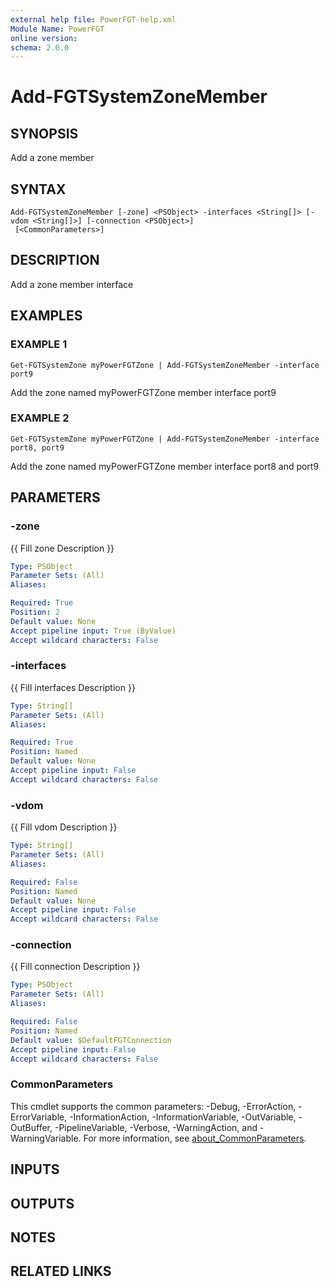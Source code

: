 ```yaml
---
external help file: PowerFGT-help.xml
Module Name: PowerFGT
online version:
schema: 2.0.0
---
```


# Add-FGTSystemZoneMember

## SYNOPSIS
Add a zone member

## SYNTAX

```
Add-FGTSystemZoneMember [-zone] <PSObject> -interfaces <String[]> [-vdom <String[]>] [-connection <PSObject>]
 [<CommonParameters>]
```

## DESCRIPTION
Add a zone member interface

## EXAMPLES

### EXAMPLE 1
```
Get-FGTSystemZone myPowerFGTZone | Add-FGTSystemZoneMember -interface port9
```

Add the zone named myPowerFGTZone member interface port9

### EXAMPLE 2
```
Get-FGTSystemZone myPowerFGTZone | Add-FGTSystemZoneMember -interface port8, port9
```

Add the zone named myPowerFGTZone member interface port8 and port9

## PARAMETERS

### -zone
{{ Fill zone Description }}

```yaml
Type: PSObject
Parameter Sets: (All)
Aliases:

Required: True
Position: 2
Default value: None
Accept pipeline input: True (ByValue)
Accept wildcard characters: False
```

### -interfaces
{{ Fill interfaces Description }}

```yaml
Type: String[]
Parameter Sets: (All)
Aliases:

Required: True
Position: Named
Default value: None
Accept pipeline input: False
Accept wildcard characters: False
```

### -vdom
{{ Fill vdom Description }}

```yaml
Type: String[]
Parameter Sets: (All)
Aliases:

Required: False
Position: Named
Default value: None
Accept pipeline input: False
Accept wildcard characters: False
```

### -connection
{{ Fill connection Description }}

```yaml
Type: PSObject
Parameter Sets: (All)
Aliases:

Required: False
Position: Named
Default value: $DefaultFGTConnection
Accept pipeline input: False
Accept wildcard characters: False
```

### CommonParameters
This cmdlet supports the common parameters: -Debug, -ErrorAction, -ErrorVariable, -InformationAction, -InformationVariable, -OutVariable, -OutBuffer, -PipelineVariable, -Verbose, -WarningAction, and -WarningVariable. For more information, see [about_CommonParameters](http://go.microsoft.com/fwlink/?LinkID=113216).

## INPUTS

## OUTPUTS

## NOTES

## RELATED LINKS
